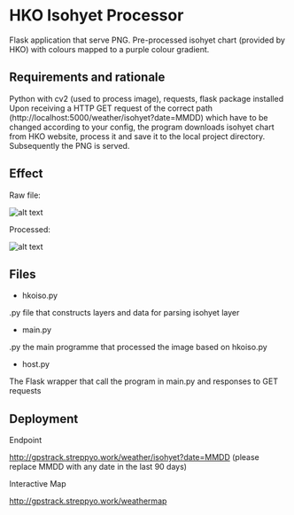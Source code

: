 # HKO Isohyet Processor

Flask application that serve PNG. Pre-processed isohyet chart (provided by HKO) with colours mapped to a purple colour gradient.

## Requirements and rationale
Python with cv2 (used to process image), requests, flask package installed
Upon receiving a HTTP GET request of the correct path (http://localhost:5000/weather/isohyet?date=MMDD) which have to be changed according to your config, the program downloads isohyet chart from HKO website, process it and save it to the local project directory. Subsequently the PNG is served.

## Effect

Raw file:

![alt text](https://github.com/streppyo/hko_isohyet_processer/blob/5ca4fd801e3ac11add5acd8f6048732497b01b66/hko_isohyet_processer/_src/rfmap24hrs07210000e.png)

Processed:

![alt text](https://github.com/streppyo/hko_isohyet_processer/blob/5ca4fd801e3ac11add5acd8f6048732497b01b66/hko_isohyet_processer/static/images/0721.png)

## Files

- hkoiso.py

.py file that constructs layers and data for parsing isohyet layer

- main.py

.py the main programme that processed the image based on hkoiso.py

- host.py

The Flask wrapper that call the program in main.py and responses to GET requests

## Deployment

Endpoint

http://gpstrack.streppyo.work/weather/isohyet?date=MMDD (please replace MMDD with any date in the last 90 days)

Interactive Map

http://gpstrack.streppyo.work/weathermap
